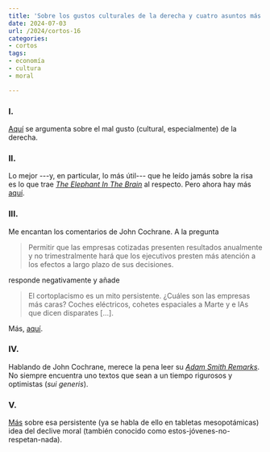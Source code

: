 ```yaml
---
title: 'Sobre los gustos culturales de la derecha y cuatro asuntos más'
date: 2024-07-03
url: /2024/cortos-16
categories:
- cortos
tags:
- economía
- cultura
- moral

---
```


### I.

[Aquí](https://americanmind.org/features/a-matter-of-taste/) se argumenta sobre el mal gusto (cultural, especialmente) de la derecha.

### II.

Lo mejor ---y, en particular, lo más útil--- que he leído jamás sobre la risa es lo que trae
[_The Elephant In The Brain_](https://openlibrary.org/works/OL24337872W/The_Elephant_in_the_Brain)
al respecto. Pero ahora hay más
[aquí](https://www.lesswrong.com/posts/7kdBqSFJnvJzYTfx9/a-theory-of-laughter).

### III.

Me encantan los comentarios de John Cochrane. A la pregunta

> Permitir que las empresas cotizadas presenten resultados anualmente y no trimestralmente hará que los ejecutivos presten más atención a los efectos a largo plazo de sus decisiones.

responde negativamente y añade

> El cortoplacismo es un mito persistente. ¿Cuáles son las empresas más caras? Coches eléctricos, cohetes espaciales a Marte y e IAs que dicen disparates [...].

Más, [aquí](https://www.kentclarkcenter.org/surveys/quarterly-earnings-3/).

### IV.

Hablando de John Cochrane, merece la pena leer su [_Adam Smith Remarks_](https://www.grumpy-economist.com/p/adam-smith-remarks). No siempre encuentra uno textos que sean a un tiempo rigurosos y optimistas (_sui generis_).

### V.

[Más](https://www.astralcodexten.com/p/is-there-an-illusion-of-moral-decline) sobre esa persistente (ya se habla de ello en tabletas mesopotámicas) idea del declive moral (también conocido como estos-jóvenes-no-respetan-nada).